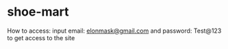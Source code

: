 # shoe-mart
How to access:
input email: elonmask@gmail.com and password: Test@123 to get access to the site
